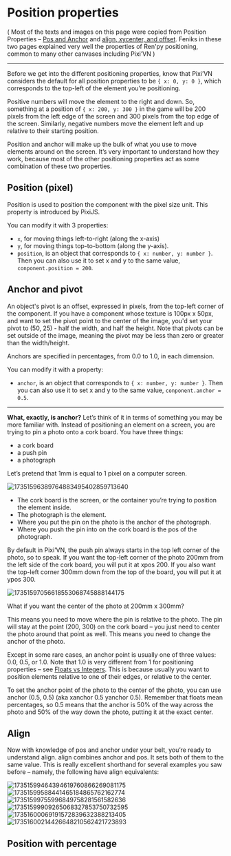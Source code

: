 # Position properties

( Most of the texts and images on this page were copied from Position Properties – [Pos and Anchor](https://feniksdev.com/renpy-position-properties-pos-and-anchor/) and [align, xycenter, and offset](https://feniksdev.com/renpy-position-properties-align-xycenter-and-offset/). Feniks in these two pages explained very well the properties of Ren'py positioning, common to many other canvases including Pixi’VN )

---

Before we get into the different positioning properties, know that Pixi’VN considers the default for all position properties to be `{ x: 0, y: 0 }`, which corresponds to the top-left of the element you’re positioning.

Positive numbers will move the element to the right and down. So, something at a position of `{ x: 200, y: 300 }` in the game will be 200 pixels from the left edge of the screen and 300 pixels from the top edge of the screen. Similarly, negative numbers move the element left and up relative to their starting position.

Position and anchor will make up the bulk of what you use to move elements around on the screen. It’s very important to understand how they work, because most of the other positioning properties act as some combination of these two properties.

## Position (pixel)

Position is used to position the component with the pixel size unit. This property is introduced by PixiJS.

You can modify it with 3 properties: 
- `x`, for moving things left-to-right (along the x-axis)
- `y`, for moving things top-to-bottom (along the y-axis).
- `position`, is an object that corresponds to `{ x: number, y: number }`. Then you can also use it to set x and y to the same value, `conponent.position = 200`.

## Anchor and pivot

An object's pivot is an offset, expressed in pixels, from the top-left corner of the component. If you have a component whose texture is 100px x 50px, and want to set the pivot point to the center of the image, you'd set your pivot to (50, 25) - half the width, and half the height. Note that pivots can be set outside of the image, meaning the pivot may be less than zero or greater than the width/height.

Anchors are specified in percentages, from 0.0 to 1.0, in each dimension.

You can modify it with a property: 
- `anchor`, is an object that corresponds to `{ x: number, y: number }`. Then you can also use it to set x and y to the same value, `conponent.anchor = 0.5`.

---

**What, exactly, is anchor?** Let’s think of it in terms of something you may be more familiar with. Instead of positioning an element on a screen, you are trying to pin a photo onto a cork board. You have three things: 
- a cork board
- a push pin
- a photograph

Let’s pretend that 1mm is equal to 1 pixel on a computer screen.

![17351596389764883495402859713640](https://github.com/user-attachments/assets/becfa6ac-1156-49ad-8ceb-17b06627be7c)

- The cork board is the screen, or the container you’re trying to position the element inside.
- The photograph is the element.
- Where you put the pin on the photo is the anchor of the photograph.
- Where you push the pin into on the cork board is the pos of the photograph.

By default in Pixi’VN, the push pin always starts in the top left corner of the photo, so to speak. If you want the top-left corner of the photo 200mm from the left side of the cork board, you will put it at xpos 200. If you also want the top-left corner 300mm down from the top of the board, you will put it at ypos 300.

![17351597056618553068745888144175](https://github.com/user-attachments/assets/c6955336-1c30-4518-8f05-edd950a1227e)

What if you want the center of the photo at 200mm x 300mm?

This means you need to move where the pin is relative to the photo. The pin will stay at the point (200, 300) on the cork board – you just need to center the photo around that point as well. This means you need to change the anchor of the photo.

Except in some rare cases, an anchor point is usually one of three values: 0.0, 0.5, or 1.0. Note that 1.0 is very different from 1 for positioning properties – see [Floats vs Integers](https://feniksdev.com/renpy-position-properties-pos-and-anchor/#floats-vs-integers). This is because usually you want to position elements relative to one of their edges, or relative to the center.

To set the anchor point of the photo to the center of the photo, you can use anchor (0.5, 0.5) (aka xanchor 0.5 yanchor 0.5). Remember that floats mean percentages, so 0.5 means that the anchor is 50% of the way across the photo and 50% of the way down the photo, putting it at the exact center.

## Align

Now with knowledge of pos and anchor under your belt, you’re ready to understand align. align combines anchor and pos. It sets both of them to the same value. This is really excellent shorthand for several examples you saw before – namely, the following have align equivalents:

![17351599464394619760866269081175](https://github.com/user-attachments/assets/905f8284-b58f-40d1-86b3-66170c6b2438)
![17351599588441465184865762162774](https://github.com/user-attachments/assets/b2e23f6a-8236-4769-8479-9d0255d42500)
![17351599755996849758281561582636](https://github.com/user-attachments/assets/3724b1c2-004a-4451-86a5-b8ee17130f13)
![17351599909265068327853750732595](https://github.com/user-attachments/assets/2d1dccf5-0f69-4a09-b04b-9880df0ba273)
![17351600069191572839632388213405](https://github.com/user-attachments/assets/09715c9a-dee4-48a8-acff-8c71b52836f2)
![17351600214426648210562421723893](https://github.com/user-attachments/assets/fc179863-a36f-4600-9e95-f5923a2d9d9a)

## Position with percentage

